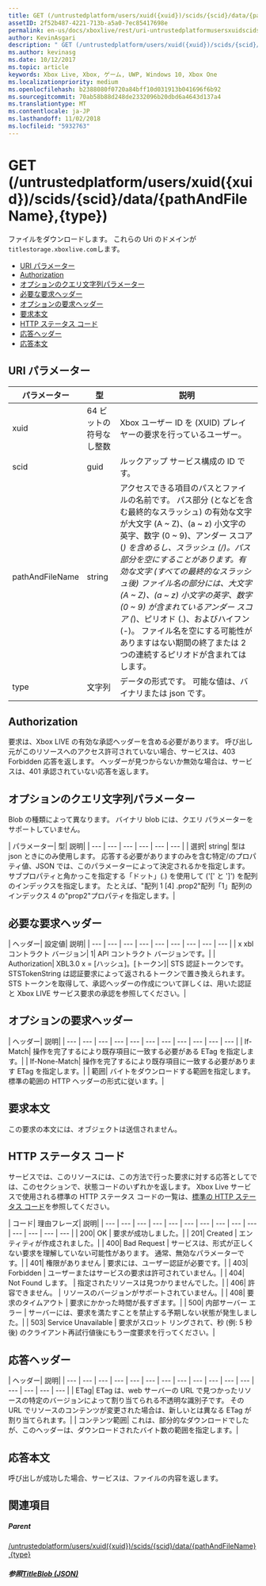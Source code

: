 ```yaml
---
title: GET (/untrustedplatform/users/xuid({xuid})/scids/{scid}/data/{pathAndFileName},{type})
assetID: 2f52b487-4221-713b-a5a0-7ec85417698e
permalink: en-us/docs/xboxlive/rest/uri-untrustedplatformusersxuidscidssciddatapathandfilenametype-get.html
author: KevinAsgari
description: " GET (/untrustedplatform/users/xuid({xuid})/scids/{scid}/data/{pathAndFileName},{type})"
ms.author: kevinasg
ms.date: 10/12/2017
ms.topic: article
keywords: Xbox Live, Xbox, ゲーム, UWP, Windows 10, Xbox One
ms.localizationpriority: medium
ms.openlocfilehash: b2388080f0720a84bff10d031913b041696f6b92
ms.sourcegitcommit: 70ab58b88d248de2332096b20dbd6a4643d137a4
ms.translationtype: MT
ms.contentlocale: ja-JP
ms.lasthandoff: 11/02/2018
ms.locfileid: "5932763"
---
```

# <a name="get-untrustedplatformusersxuidxuidscidssciddatapathandfilenametype"></a>GET (/untrustedplatform/users/xuid({xuid})/scids/{scid}/data/{pathAndFileName},{type})
ファイルをダウンロードします。 これらの Uri のドメインが`titlestorage.xboxlive.com`します。
 
  * [URI パラメーター](#ID4EX)
  * [Authorization](#ID4ECB)
  * [オプションのクエリ文字列パラメーター](#ID4EPB)
  * [必要な要求ヘッダー](#ID4EQC)
  * [オプションの要求ヘッダー](#ID4EZD)
  * [要求本文](#ID4EDF)
  * [HTTP ステータス コード](#ID4EQF)
  * [応答ヘッダー](#ID4EDDAC)
  * [応答本文](#ID4EGEAC)
 
<a id="ID4EX"></a>

 
## <a name="uri-parameters"></a>URI パラメーター
 
| パラメーター| 型| 説明| 
| --- | --- | --- | 
| xuid| 64 ビットの符号なし整数| Xbox ユーザー ID を (XUID) プレイヤーの要求を行っているユーザー。| 
| scid| guid| ルックアップ サービス構成の ID です。| 
| pathAndFileName| string| アクセスできる項目のパスとファイルの名前です。 パス部分 (となどを含む最終的なスラッシュ) の有効な文字が大文字 (A ~ Z)、(a ~ z) 小文字の英字、数字 (0 ~ 9)、アンダー スコア (_) を含めるし、スラッシュ (/)。パス部分を空にすることがあります。有効な文字 (すべての最終的なスラッシュ後) ファイル名の部分には、大文字 (A ~ Z)、(a ~ z) 小文字の英字、数字 (0 ~ 9) が含まれているアンダー スコア (_)、ピリオド (.)、およびハイフン (-)。 ファイル名を空にする可能性がありますはない期間の終了または 2 つの連続するピリオドが含まれてはします。| 
| type| 文字列| データの形式です。 可能な値は、バイナリまたは json です。| 
  
<a id="ID4ECB"></a>

 
## <a name="authorization"></a>Authorization 
 
要求は、Xbox LIVE の有効な承認ヘッダーを含める必要があります。 呼び出し元がこのリソースへのアクセス許可されていない場合、サービスは、403 Forbidden 応答を返します。 ヘッダーが見つからないか無効な場合は、サービスは、401 承認されていない応答を返します。 
  
<a id="ID4EPB"></a>

 
## <a name="optional-query-string-parameters"></a>オプションのクエリ文字列パラメーター 
 
Blob の種類によって異なります。 バイナリ blob には、クエリ パラメーターをサポートしていません。
 
| パラメーター| 型| 説明| 
| --- | --- | --- | --- | --- | --- | 
| 選択| string| 型は json ときにのみ使用します。 応答する必要がありますのみを含む特定/のプロパティ値、JSON では、このパラメーターによって決定されるかを指定します。 サブプロパティと角かっこを指定する「ドット」(.) を使用して ('[' と ']') を配列のインデックスを指定します。 たとえば、"配列 1 [4] .prop2"配列「1」配列のインデックス 4 の"prop2"プロパティを指定します。| 
  
<a id="ID4EQC"></a>

 
## <a name="required-request-headers"></a>必要な要求ヘッダー
 
| ヘッダー| 設定値| 説明| 
| --- | --- | --- | --- | --- | --- | --- | --- | --- | 
| x xbl コントラクト バージョン| 1| API コントラクト バージョンです。| 
| Authorization| XBL3.0 x = [ハッシュ]。[トークン]| STS 認証トークンです。 STSTokenString は認証要求によって返されるトークンで置き換えられます。 STS トークンを取得して、承認ヘッダーの作成について詳しくは、用いた認証と Xbox LIVE サービス要求の承認を参照してください。| 
  
<a id="ID4EZD"></a>

 
## <a name="optional-request-headers"></a>オプションの要求ヘッダー
 
| ヘッダー| 説明| 
| --- | --- | --- | --- | --- | --- | --- | --- | --- | --- | --- | 
| If-Match| 操作を完了するにより既存項目に一致する必要がある ETag を指定します。| 
| If-None-Match| 操作を完了するにより既存項目に一致する必要があります ETag を指定します。| 
| 範囲| バイトをダウンロードする範囲を指定します。 標準の範囲の HTTP ヘッダーの形式に従います。| 
  
<a id="ID4EDF"></a>

 
## <a name="request-body"></a>要求本文 
 
この要求の本文には、オブジェクトは送信されません。
  
<a id="ID4EQF"></a>

 
## <a name="http-status-codes"></a>HTTP ステータス コード 
 
サービスでは、このリソースには、この方法で行った要求に対する応答としてでは、このセクションで、状態コードのいずれかを返します。 Xbox Live サービスで使用される標準の HTTP ステータス コードの一覧は、[標準の HTTP ステータス コード](../../additional/httpstatuscodes.md)を参照してください。
 
| コード| 理由フレーズ| 説明| 
| --- | --- | --- | --- | --- | --- | --- | --- | --- | --- | --- | --- | --- | --- | 
| 200| OK | 要求が成功しました。| 
| 201| Created | エンティティが作成されました。| 
| 400| Bad Request | サービスは、形式が正しくない要求を理解していない可能性があります。 通常、無効なパラメーターです。| 
| 401| 権限がありません | 要求には、ユーザー認証が必要です。| 
| 403| Forbidden | ユーザーまたはサービスの要求は許可されていません。| 
| 404| Not Found します。 | 指定されたリソースは見つかりませんでした。| 
| 406| 許容できません。 | リソースのバージョンがサポートされていません。| 
| 408| 要求のタイムアウト | 要求にかかった時間が長すぎます。| 
| 500| 内部サーバー エラー | サーバーには、要求を満たすことを禁止する予期しない状態が発生しました。| 
| 503| Service Unavailable | 要求がスロット リングされて、秒 (例: 5 秒後) のクライアント再試行値後にもう一度要求を行ってください。| 
  
<a id="ID4EDDAC"></a>

 
## <a name="response-headers"></a>応答ヘッダー
 
| ヘッダー| 説明| 
| --- | --- | --- | --- | --- | --- | --- | --- | --- | --- | --- | --- | --- | --- | --- | --- | 
| ETag| ETag は、web サーバーの URL で見つかったリソースの特定のバージョンによって割り当てられる不透明な識別子です。 その URL でリソースのコンテンツが変更された場合は、新しいとは異なる ETag が割り当てられます。| 
| コンテンツ範囲| これは、部分的なダウンロードでしたが、このヘッダーは、ダウンロードされたバイト数の範囲を指定します。| 
  
<a id="ID4EGEAC"></a>

 
## <a name="response-body"></a>応答本文
 
呼び出しが成功した場合、サービスは、ファイルの内容を返します。
  
<a id="ID4EREAC"></a>

 
## <a name="see-also"></a>関連項目
 
<a id="ID4ETEAC"></a>

 
##### <a name="parent"></a>Parent  

[/untrustedplatform/users/xuid({xuid})/scids/{scid}/data/{pathAndFileName},{type}](uri-untrustedplatformusersxuidscidssciddatapathandfilenametype.md)

  
<a id="ID4E6EAC"></a>

 
##### <a name="reference--titleblob-jsonjsonjson-titleblobmd"></a>参照[TitleBlob (JSON)](../../json/json-titleblob.md)

   